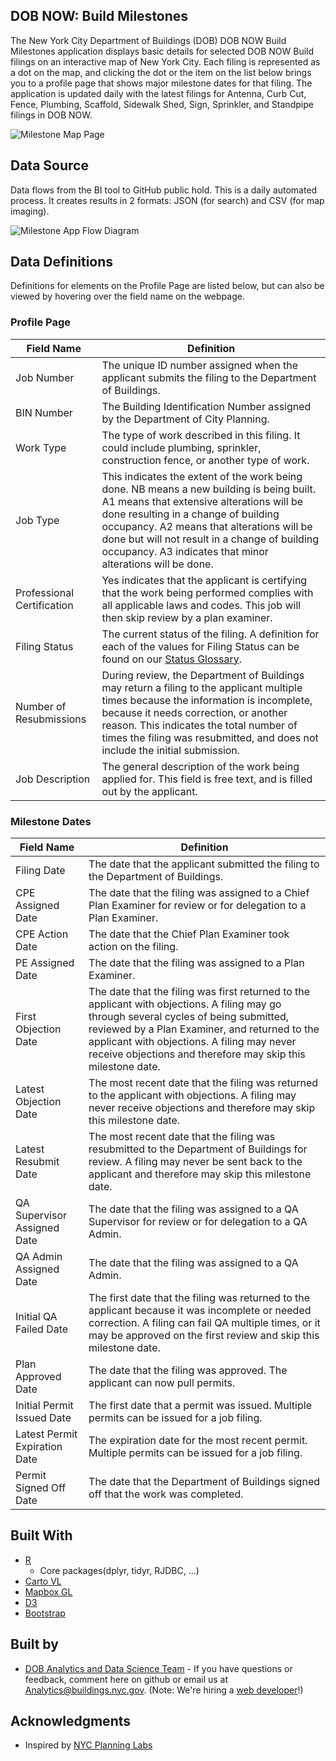 ## DOB NOW: Build Milestones

The New York City Department of Buildings (DOB) DOB NOW Build Milestones application displays basic details for selected DOB NOW Build filings on an interactive map of New York City. Each filing is represented as a dot on the map, and clicking the dot or the item on the list below brings you to a profile page that shows major milestone dates for that filing. The application is updated daily with the latest filings for Antenna, Curb Cut, Fence, Plumbing, Scaffold, Sidewalk Shed, Sign, Sprinkler, and Standpipe filings in DOB NOW.

![Milestone Map Page](https://github.com/cnicklin/D3_DOBNOW_Milestone/blob/gh-pages/MapPage.PNG)

## Data Source

Data flows from the BI tool to GitHub public hold. This is a daily automated process. It creates results in 2 formats: JSON (for search) and CSV (for map imaging).

<img align="center" width="" height="" src="https://github.com/cnicklin/D3_DOBNOW_Milestone/blob/gh-pages/Flow.PNG" alt="Milestone App Flow Diagram">

## Data Definitions
Definitions for elements on the Profile Page are listed below, but can also be viewed by hovering over the field name on the webpage.

### Profile Page

| Field Name | Definition |
|-------------------------------|----------------------------------------------------------------------------------------------------------------------------------------------------------------------------------------------------|
| Job Number | The unique ID number assigned when the applicant submits the filing to the Department of Buildings. |
| BIN Number | The Building Identification Number assigned by the Department of City Planning. |
| Work Type | The type of work described in this filing. It could include plumbing, sprinkler, construction fence, or another type of work. |
| Job Type | This indicates the extent of the work being done. NB means a new building is being built. A1 means that extensive alterations will be done resulting in a change of building occupancy. A2 means that alterations will be done but will not result in a change of building occupancy. A3 indicates that minor alterations will be done. |
| Professional Certification | Yes indicates that the applicant is certifying that the work being performed complies with all applicable laws and codes. This job will then skip review by a plan examiner. |
| Filing Status | The current status of the filing. A definition for each of the values for Filing Status can be found on our [Status Glossary](https://github.com/cnicklin/D3_DOBNOW_Milestone/blob/gh-pages/Statuses.md). |
| Number of Resubmissions | During review, the Department of Buildings may return a filing to the applicant multiple times because the information is incomplete, because it needs correction, or another reason. This indicates the total number of times the filing was resubmitted, and does not include the initial submission. |
| Job Description | The general description of the work being applied for. This field is free text, and is filled out by the applicant. |

### Milestone Dates

| Field Name | Definition |
|-------------------------------|----------------------------------------------------------------------------------------------------------------------------------------------------------------------------------------------------|
| Filing Date | The date that the applicant submitted the filing to the Department of Buildings. |
| CPE Assigned Date | The date that the filing was assigned to a Chief Plan Examiner for review or for delegation to a Plan Examiner. |
| CPE Action Date | The date that the Chief Plan Examiner took action on the filing. |
| PE Assigned Date | The date that the filing was assigned to a Plan Examiner. |
| First Objection Date | The date that the filing was first returned to the applicant with objections. A filing may go through several cycles of being submitted, reviewed by a Plan Examiner, and returned to the applicant with objections. A filing may never receive objections and therefore may skip this milestone date. |
| Latest Objection Date | The most recent date that the filing was returned to the applicant with objections. A filing may never receive objections and therefore may skip this milestone date. |
| Latest Resubmit Date | The most recent date that the filing was resubmitted to the Department of Buildings for review. A filing may never be sent back to the applicant and therefore may skip this milestone date. |
| QA Supervisor Assigned Date | The date that the filing was assigned to a QA Supervisor for review or for delegation to a QA Admin. |
| QA Admin Assigned Date | The date that the filing was assigned to a QA Admin. |
| Initial QA Failed Date | The first date that the filing was returned to the applicant because it was incomplete or needed correction. A filing can fail QA multiple times, or it may be approved on the first review and skip this milestone date. |
| Plan Approved Date | The date that the filing was approved. The applicant can now pull permits. |
| Initial Permit Issued Date | The first date that a permit was issued. Multiple permits can be issued for a job filing. |
| Latest Permit Expiration Date | The expiration date for the most recent permit. Multiple permits can be issued for a job filing. |
| Permit Signed Off Date | The date that the Department of Buildings signed off that the work was completed. |

## Built With

* [R](https://www.r-project.org/)
    + Core packages(dplyr, tidyr, RJDBC, ...)
* [Carto VL](https://carto.com/developers/carto-vl/)
* [Mapbox GL](https://www.mapbox.com/mapbox-gl-js/api/)
* [D3](https://d3js.org/)
* [Bootstrap](https://getbootstrap.com/)

## Built by

* [DOB Analytics and Data Science Team](https://www1.nyc.gov/site/buildings/about/metrics-reports.page) - If you have questions or feedback, comment here on github or email us at [Analytics@buildings.nyc.gov](mailto:analytics@buildings.nyc.gov). (Note: We're hiring a [web developer](https://a127-jobs.nyc.gov/psc/nycjobs/EMPLOYEE/HRMS/c/HRS_HRAM.HRS_APP_SCHJOB.GBL?Page=HRS_APP_JBPST&Action=U&FOCUS=Applicant&SiteId=1&JobOpeningId=373170&PostingSeq=1)!)

## Acknowledgments

* Inspired by [NYC Planning Labs](https://planninglabs.nyc/)

